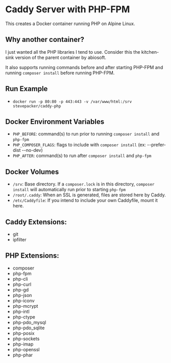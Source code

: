 # Caddy Server with PHP-FPM

This creates a Docker container running PHP on Alpine Linux.

## Why another container?  

I just wanted all the PHP libraries I tend to use.  Consider
this the kitchen-sink version of the parent container by abiosoft.

It also supports running commands before and after starting PHP-FPM and running 
`composer install` before running PHP-FPM.

## Run Example

- `docker run -p 80:80 -p 443:443 -v /var/www/html:/srv stevepacker/caddy-php`


## Docker Environment Variables

- `PHP_BEFORE`: command(s) to run prior to running `composer install` and `php-fpm`
- `PHP_COMPOSER_FLAGS`: flags to include with `composer install` (ex: --prefer-dist --no-dev)
- `PHP_AFTER`: command(s) to run after `composer install` and `php-fpm`

## Docker Volumes

- `/srv`: Base directory.  If a `composer.lock` is in this directory, 
    `composer install` will automatically run prior to starting `php-fpm`
- `/root/.caddy`: When an SSL is generated, files are stored here by Caddy.
- `/etc/Caddyfile`: If you intend to include your own Caddyfile, mount it here.

## Caddy Extensions:

- git
- ipfilter

## PHP Extensions:

- composer
- php-fpm 
- php-cli 
- php-curl 
- php-gd 
- php-json 
- php-iconv 
- php-mcrypt 
- php-intl 
- php-ctype
- php-pdo_mysql 
- php-pdo_sqlite 
- php-posix 
- php-sockets 
- php-imap 
- php-openssl
- php-phar